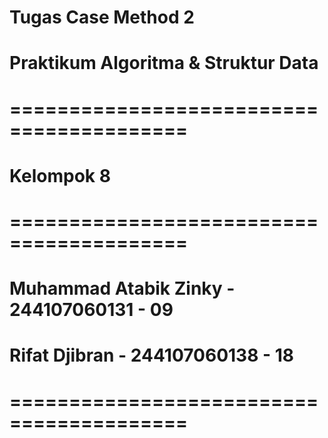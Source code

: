 #             Tugas Case Method 2 
#      Praktikum Algoritma & Struktur Data
# 
# =========================================
#                Kelompok 8
# =========================================
# Muhammad Atabik Zinky - 244107060131 - 09
# Rifat Djibran - 244107060138 - 18
# =========================================